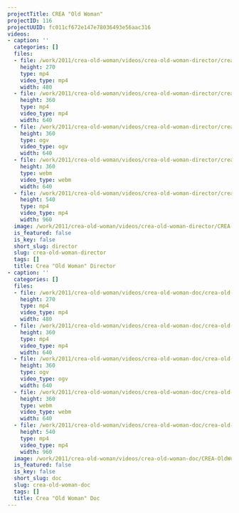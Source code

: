 ```yaml
---
projectTitle: CREA "Old Woman"
projectID: 116
projectUUID: fc011cf672e147e78036493e56aac316
videos:
- caption: ''
  categories: []
  files:
  - file: /work/2011/crea-old-woman/videos/crea-old-woman-director/crea-old-woman-director-480x270.mp4
    height: 270
    type: mp4
    video_type: mp4
    width: 480
  - file: /work/2011/crea-old-woman/videos/crea-old-woman-director/crea-old-woman-director-640x360.mp4
    height: 360
    type: mp4
    video_type: mp4
    width: 640
  - file: /work/2011/crea-old-woman/videos/crea-old-woman-director/crea-old-woman-director-640x360.ogv
    height: 360
    type: ogv
    video_type: ogv
    width: 640
  - file: /work/2011/crea-old-woman/videos/crea-old-woman-director/crea-old-woman-director-640x360.webm
    height: 360
    type: webm
    video_type: webm
    width: 640
  - file: /work/2011/crea-old-woman/videos/crea-old-woman-director/crea-old-woman-director-960x540.mp4
    height: 540
    type: mp4
    video_type: mp4
    width: 960
  image: /work/2011/crea-old-woman/videos/crea-old-woman-director/CREA-OldWoman.0005.jpg
  is_featured: false
  is_key: false
  short_slug: director
  slug: crea-old-woman-director
  tags: []
  title: Crea "Old Woman" Director
- caption: ''
  categories: []
  files:
  - file: /work/2011/crea-old-woman/videos/crea-old-woman-doc/crea-old-woman-doc-480x270.mp4
    height: 270
    type: mp4
    video_type: mp4
    width: 480
  - file: /work/2011/crea-old-woman/videos/crea-old-woman-doc/crea-old-woman-doc-640x360.mp4
    height: 360
    type: mp4
    video_type: mp4
    width: 640
  - file: /work/2011/crea-old-woman/videos/crea-old-woman-doc/crea-old-woman-doc-640x360.ogv
    height: 360
    type: ogv
    video_type: ogv
    width: 640
  - file: /work/2011/crea-old-woman/videos/crea-old-woman-doc/crea-old-woman-doc-640x360.webm
    height: 360
    type: webm
    video_type: webm
    width: 640
  - file: /work/2011/crea-old-woman/videos/crea-old-woman-doc/crea-old-woman-doc-960x540.mp4
    height: 540
    type: mp4
    video_type: mp4
    width: 960
  image: /work/2011/crea-old-woman/videos/crea-old-woman-doc/CREA-OldWoman.0003.jpg
  is_featured: false
  is_key: false
  short_slug: doc
  slug: crea-old-woman-doc
  tags: []
  title: Crea "Old Woman" Doc
---
```

